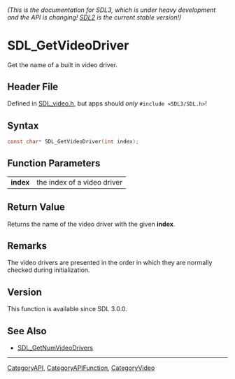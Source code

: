 ###### (This is the documentation for SDL3, which is under heavy development and the API is changing! [SDL2](https://wiki.libsdl.org/SDL2/) is the current stable version!)
# SDL_GetVideoDriver

Get the name of a built in video driver.

## Header File

Defined in [SDL_video.h](https://github.com/libsdl-org/SDL/blob/main/include/SDL3/SDL_video.h), but apps should _only_ `#include <SDL3/SDL.h>`!

## Syntax

```c
const char* SDL_GetVideoDriver(int index);

```

## Function Parameters

|               |                             |
| ------------- | --------------------------- |
| **index**     | the index of a video driver |

## Return Value

Returns the name of the video driver with the given **index**.

## Remarks

The video drivers are presented in the order in which they are normally
checked during initialization.

## Version

This function is available since SDL 3.0.0.

## See Also

* [SDL_GetNumVideoDrivers](SDL_GetNumVideoDrivers)

----
[CategoryAPI](CategoryAPI), [CategoryAPIFunction](CategoryAPIFunction), [CategoryVideo](CategoryVideo)


